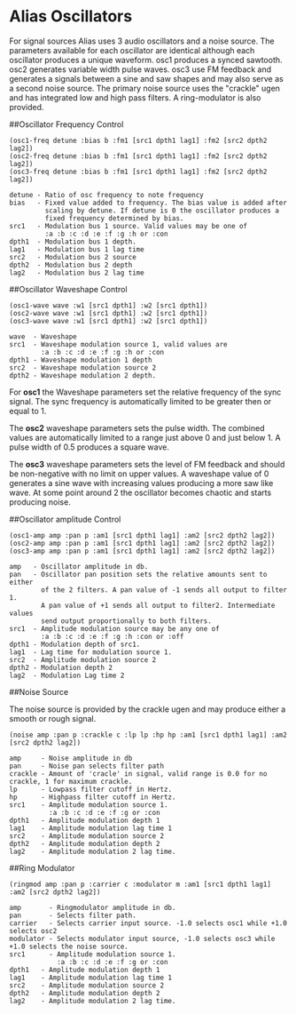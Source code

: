 Alias Oscillators
=================

For signal sources Alias uses 3 audio oscillators and a noise source. The
parameters available for each oscillator are identical although each
oscillator produces a unique waveform. osc1 produces a synced
sawtooth. osc2 generates variable width pulse waves. osc3 use FM feedback
and generates a signals between a sine and saw shapes and may also serve as
a second noise source. The primary noise source uses the "crackle" ugen and
has integrated low and high pass filters. A ring-modulator is also
provided.  


##Oscillator Frequency Control 

    (osc1-freq detune :bias b :fm1 [src1 dpth1 lag1] :fm2 [src2 dpth2 lag2])
    (osc2-freq detune :bias b :fm1 [src1 dpth1 lag1] :fm2 [src2 dpth2 lag2])
    (osc3-freq detune :bias b :fm1 [src1 dpth1 lag1] :fm2 [src2 dpth2 lag2])
    
    detune - Ratio of osc frequency to note frequency
    bias   - Fixed value added to frequency. The bias value is added after 
             scaling by detune. If detune is 0 the oscillator produces a
             fixed frequency determined by bias. 
    src1   - Modulation bus 1 source. Valid values may be one of 
             :a :b :c :d :e :f :g :h or :con
    dpth1  - Modulation bus 1 depth.
    lag1   - Modulation bus 1 lag time
    src2   - Modulation bus 2 source
    dpth2  - Modulation bus 2 depth
    lag2   - Modulation bus 2 lag time
    

##Oscillator Waveshape Control  
  
    (osc1-wave wave :w1 [src1 dpth1] :w2 [src1 dpth1])
    (osc2-wave wave :w1 [src1 dpth1] :w2 [src1 dpth1])
    (osc3-wave wave :w1 [src1 dpth1] :w2 [src1 dpth1])
    
    wave  - Waveshape
    src1  - Waveshape modulation source 1, valid values are 
            :a :b :c :d :e :f :g :h or :con
    dpth1 - Waveshape modulation 1 depth
    src2  - Waveshape modulation source 2
    dpth2 - Waveshape modulation 2 depth.
    

For __osc1__ the Waveshape parameters set the relative frequency of the sync
signal. The sync frequency is automatically limited to be greater then or
equal to 1.  

The __osc2__ waveshape parameters sets the pulse width. The combined values
are automatically limited to a range just above 0 and just below 1. A pulse
width of 0.5 produces a square wave.  

The __osc3__ waveshape parameters sets the level of FM feedback and should
be non-negative with no limit on upper values. A waveshape value of 0
generates a sine wave with increasing values producing a more saw like
wave. At some point around 2 the oscillator becomes chaotic and starts
producing noise.  

##Oscillator amplitude Control  

    (osc1-amp amp :pan p :am1 [src1 dpth1 lag1] :am2 [src2 dpth2 lag2])
    (osc2-amp amp :pan p :am1 [src1 dpth1 lag1] :am2 [src2 dpth2 lag2])
    (osc3-amp amp :pan p :am1 [src1 dpth1 lag1] :am2 [src2 dpth2 lag2])
    
    amp   - Oscillator amplitude in db.
    pan   - Oscillator pan position sets the relative amounts sent to either 
            of the 2 filters. A pan value of -1 sends all output to filter 1.
            A pan value of +1 sends all output to filter2. Intermediate values 
            send output proportionally to both filters.
    src1  - Amplitude modulation source may be any one of 
            :a :b :c :d :e :f :g :h :con or :off
    dpth1 - Modulation depth of src1.
    lag1  - Lag time for modulation source 1.
    src2  - Amplitude modulation source 2
    dpth2 - Modulation depth 2
    lag2  - Modulation Lag time 2
    

##Noise Source  

The noise source is provided by the crackle ugen and may produce either a
smooth or rough signal.  

    (noise amp :pan p :crackle c :lp lp :hp hp :am1 [src1 dpth1 lag1] :am2 [src2 dpth2 lag2])
    
    amp     - Noise amplitude in db
    pan     - Noise pan selects filter path
    crackle - Amount of 'cracle' in signal, valid range is 0.0 for no crackle, 1 for maximum crackle.
    lp      - Lowpass filter cutoff in Hertz.
    hp      - Highpass filter cutoff in Hertz.
    src1    - Amplitude modulation source 1. 
              :a :b :c :d :e :f :g or :con
    dpth1   - Amplitude modulation depth 1
    lag1    - Amplitude modulation lag time 1
    src2    - Amplitude modulation source 2
    dpth2   - Amplitude modulation depth 2
    lag2    - Amplitude modulation 2 lag time.	   
    

##Ring Modulator  

    (ringmod amp :pan p :carrier c :modulator m :am1 [src1 dpth1 lag1] :am2 [src2 dpth2 lag2])
    
    amp       - Ringmodulator amplitude in db.
    pan       - Selects filter path.
    carrier   - Selects carrier input source. -1.0 selects osc1 while +1.0 selects osc2 
    modulator - Selects modulator input source, -1.0 selects osc3 while +1.0 selects the noise source.
    src1      - Amplitude modulation source 1.	
                :a :b :c :d :e :f :g or :con
    dpth1   - Amplitude modulation depth 1
    lag1    - Amplitude modulation lag time 1
    src2    - Amplitude modulation source 2
    dpth2   - Amplitude modulation depth 2
    lag2    - Amplitude modulation 2 lag time.	   
